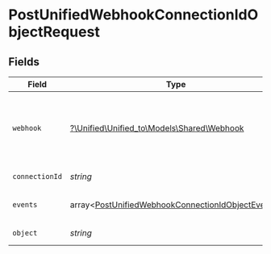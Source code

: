 # PostUnifiedWebhookConnectionIdObjectRequest


## Fields

| Field                                                                                                                      | Type                                                                                                                       | Required                                                                                                                   | Description                                                                                                                |
| -------------------------------------------------------------------------------------------------------------------------- | -------------------------------------------------------------------------------------------------------------------------- | -------------------------------------------------------------------------------------------------------------------------- | -------------------------------------------------------------------------------------------------------------------------- |
| `webhook`                                                                                                                  | [?\Unified\Unified_to\Models\Shared\Webhook](../../models/shared/Webhook.md)                                               | :heavy_minus_sign:                                                                                                         | A webhook is used to POST new/updated information to your server.                                                          |
| `connectionId`                                                                                                             | *string*                                                                                                                   | :heavy_check_mark:                                                                                                         | ID of the connection                                                                                                       |
| `events`                                                                                                                   | array<[PostUnifiedWebhookConnectionIdObjectEvents](../../models/operations/PostUnifiedWebhookConnectionIdObjectEvents.md)> | :heavy_minus_sign:                                                                                                         | Which events to subscribe to.                                                                                              |
| `object`                                                                                                                   | *string*                                                                                                                   | :heavy_check_mark:                                                                                                         | The object to subscribe to                                                                                                 |